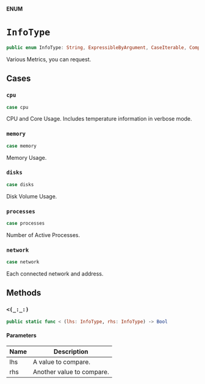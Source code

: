 **ENUM**

# `InfoType`

```swift
public enum InfoType: String, ExpressibleByArgument, CaseIterable, Comparable
```

Various Metrics, you can request.

## Cases
### `cpu`

```swift
case cpu
```

CPU and Core Usage. Includes temperature information in verbose mode.

### `memory`

```swift
case memory
```

Memory Usage.

### `disks`

```swift
case disks
```

Disk Volume Usage.

### `processes`

```swift
case processes
```

Number of Active Processes.

### `network`

```swift
case network
```

Each connected network and address.

## Methods
### `<(_:_:)`

```swift
public static func < (lhs: InfoType, rhs: InfoType) -> Bool
```

#### Parameters

| Name | Description |
| ---- | ----------- |
| lhs | A value to compare. |
| rhs | Another value to compare. |